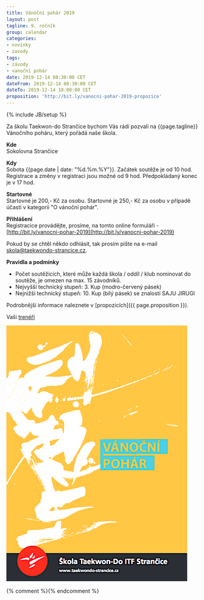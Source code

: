 ```yaml
---
title: Vánoční pohár 2019
layout: post
tagline: 9. ročník
group: calendar
categories:
- novinky
- zavody
tags:
- závody
- vanoční pohár
date: 2019-12-14 08:30:00 CET
dateFrom: 2019-12-14 08:30:00 CET
dateTo: 2019-12-14 18:00:00 CET
proposition: 'http://bit.ly/vanocni-pohar-2019-propozice'
---
```

{% include JB/setup %}

Za školu Taekwon-do Strančice bychom Vás rádi pozvali na {{page.tagline}} Vánočního poháru, který pořádá naše škola.

**Kde**  
Sokolovna Strančice

**Kdy**  
Sobota {{page.date | date: "%d.%m.%Y"}}. Začátek soutěže je od 10 hod. Registrace a změny v registraci jsou možné od 9 hod. Předpokládaný konec je v 17 hod.

**Startovné**  
Startovné je 200,- Kč za osobu.
Startovné je 250,- Kč za osobu v případě účasti v kategorii "O vánoční pohár". 

**Přihlášení**  
Registracice provádějte, prosíme, na tomto online formuláři - [http://bit.ly/vanocni-pohar-2019](http://bit.ly/vanocni-pohar-2019) 

Pokud by se chtěl někdo odhlásit, tak prosím pište na e-mail <a href="mailto:skola@taekwondo-strancice.cz">skola@taekwondo-strancice.cz</a>.

**Pravidla a podmínky**

- Počet soutěžících, které může každá škola / oddíl / klub nominovat do soutěže, je omezen na max. 15 závodníků.
- Nejvyšší technický stupeň: 3. Kup (modro-červený pásek)
- Nejnižší technický stupeň: 10. Kup (bílý pásek) se znalostí SAJU JIRUGI

Podrobnější informace naleznete v [propozicích]({{ page.proposition }}).

Vaši [trenéři](/treneri)

![Vánoční pohár 2018 - plakát](/files/img/vp-2018-plakat.png)

{% comment %}<!--
-->{% endcomment %}
